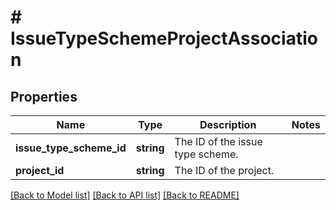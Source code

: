 # # IssueTypeSchemeProjectAssociation

## Properties

Name | Type | Description | Notes
------------ | ------------- | ------------- | -------------
**issue_type_scheme_id** | **string** | The ID of the issue type scheme. |
**project_id** | **string** | The ID of the project. |

[[Back to Model list]](../../README.md#models) [[Back to API list]](../../README.md#endpoints) [[Back to README]](../../README.md)
